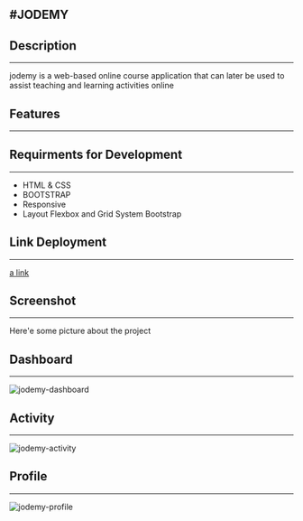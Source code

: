 #JODEMY
---
## Description
---
jodemy is a web-based online course application that can later be used to assist teaching and learning activities online
## Features
---
## Requirments for Development
---
- HTML & CSS
- BOOTSTRAP
- Responsive
- Layout Flexbox and Grid System Bootstrap
## Link Deployment
---
[a link](https://jodemy.netlify.app)
## Screenshot
---
Here'e some picture about the project
## Dashboard
---
![jodemy-dashboard](https://user-images.githubusercontent.com/67989743/111241530-ed6f2080-862f-11eb-9550-494bb46cbabc.png)
## Activity
---
![jodemy-activity](https://user-images.githubusercontent.com/67989743/111241586-0aa3ef00-8630-11eb-8c7a-518b25db138c.png)
## Profile
---
![jodemy-profile](https://user-images.githubusercontent.com/67989743/111241631-1d1e2880-8630-11eb-9e73-811c437e87b3.png)

